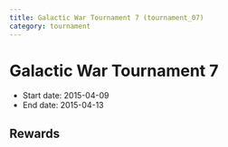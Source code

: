 ```yaml
---
title: Galactic War Tournament 7 (tournament_07)
category: tournament
---
```

# Galactic War Tournament 7

  * Start date: 2015-04-09
  * End date: 2015-04-13

## Rewards

